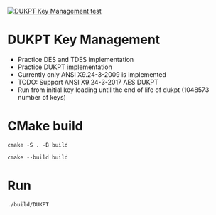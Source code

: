[![DUKPT Key Management test](https://github.com/JasonShiao/DUKPT_Key_Management/actions/workflows/cmake-multi-platform.yml/badge.svg)](https://github.com/JasonShiao/DUKPT_Key_Management/actions/workflows/cmake-multi-platform.yml)

# DUKPT Key Management
  * Practice DES and TDES implementation  
  * Practice DUKPT implementation  
  * Currently only ANSI X9.24-3-2009 is implemented
  * TODO: Support ANSI X9.24-3-2017 AES DUKPT
  * Run from initial key loading until the end of life of dukpt (1048573 number of keys)
  
# CMake build
```cmake -S . -B build```

```cmake --build build```

# Run
```./build/DUKPT```

